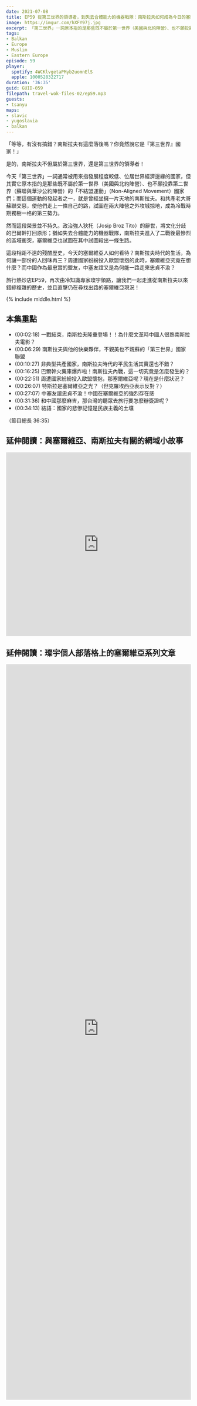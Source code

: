 ```yaml
---
date: 2021-07-08
title: EP59 從第三世界的領導者，到失去合體能力的機器戰隊：南斯拉夫如何成為今日的塞爾維亞 ft. 每日一冷 Mr Holiday 郭璨宇
image: https://imgur.com/hXFY97j.jpg
excerpt: 「第三世界」一詞原本指的是那些既不屬於第一世界（美國與北約陣營）、也不願投靠第二世界（蘇聯與華沙公約陣營）的「不結盟運動」國家們；而這個運動的發起者之一，就是曾經坐擁一片天地的南斯拉夫。從當年的輝煌，又經歷多年戰火，最後是如何蛻變成今天的塞爾維亞？和我們一起繼續認識這個國家吧！
tags:
- Balkan
- Europe
- Muslim
- Eastern Europe
episode: 59
player:
  spotify: 4WCKlvgetaPMyb2uomnElS
  apple: 1000528322717
duration: '36:35'
guid: GUID-059
filepath: travel-wok-files-02/ep59.mp3
guests:
- tsanyu
maps:
- slavic
- yugoslavia
- balkan
---
```


「等等，有沒有搞錯？南斯拉夫有這麼落後嗎？你竟然說它是『第三世界』國家！」

是的，南斯拉夫不但屬於第三世界，還是第三世界的領導者！

今天「第三世界」一詞通常被用來指發展程度較低、位居世界經濟邊緣的國家，但其實它原本指的是那些既不屬於第一世界（美國與北約陣營）、也不願投靠第二世界（蘇聯與華沙公約陣營）的「不結盟運動」（Non-Aligned Movement）國家們；而這個運動的發起者之一，就是曾經坐擁一片天地的南斯拉夫。和共產老大哥蘇聯交惡，使他們走上一條自己的路，試圖在兩大陣營之外攻城掠地，成為冷戰時期獨樹一格的第三勢力。

然而這段榮景並不持久。政治強人狄托（Josip Broz Tito）的辭世，將文化分歧的巴爾幹打回原形；猶如失去合體能力的機器戰隊，南斯拉夫進入了二戰後最慘烈的區域衝突，塞爾維亞也試圖在其中試圖殺出一條生路。

這段相距不遠的殘酷歷史，今天的塞爾維亞人如何看待？南斯拉夫時代的生活，為何讓一部份的人回味再三？周遭國家紛紛投入歐盟懷抱的此時，塞爾維亞究竟在想什麼？而中國作為最忠實的盟友，中塞友誼又是為何能一路走來忠貞不渝？

旅行熱炒店EP59，再次由冷知識專家璨宇領路，讓我們一起走進從南斯拉夫以來錯綜複雜的歷史，並且直擊仍在尋找出路的塞爾維亞現況！

{% include middle.html %}

## 本集重點

* (00:02:18) 一戰結束，南斯拉夫隆重登場！！為什麼文革時中國人很熟南斯拉夫電影？
* (00:06:29) 南斯拉夫與他的快樂夥伴，不親美也不親蘇的「第三世界」國家聯盟
* (00:10:27) 非典型共產國家，南斯拉夫時代的平民生活其實還也不錯？
* (00:16:25) 巴爾幹火藥庫爆炸啦！南斯拉夫內戰，這一切究竟是怎麼發生的？
* (00:22:51) 周遭國家紛紛投入歐盟懷抱，那塞爾維亞呢？現在是什麼狀況？
* (00:26:07) 特斯拉是塞爾維亞之光？（但克羅埃西亞表示反對？）
* (00:27:07) 中塞友誼忠貞不渝！中國在塞爾維亞的強烈存在感
* (00:31:36) 和中國那麼麻吉，那台灣的聽眾去旅行要怎麼辦簽證呢？
* (00:34:13) 結語：國家的悲慘記憶是民族主義的土壤

（節目總長 36:35）

## 延伸閱讀：與塞爾維亞、南斯拉夫有關的網域小故事

<iframe src="https://www.facebook.com/plugins/post.php?href=https%3A%2F%2Fwww.facebook.com%2Fnoregiontravel%2Fposts%2F5266158236789870&show_text=true&appId=523605358387308&height=500" width="100%" height="500" style="border:none;overflow:hidden" scrolling="no" frameborder="0" allowfullscreen="true" allow="autoplay; clipboard-write; encrypted-media; picture-in-picture; web-share"></iframe>

## 延伸閱讀：璨宇個人部落格上的塞爾維亞系列文章

<iframe src="https://domkovacevic.blogspot.com/search/label/Serbia" width="100%" height="2000" style="border:none;"></iframe>
